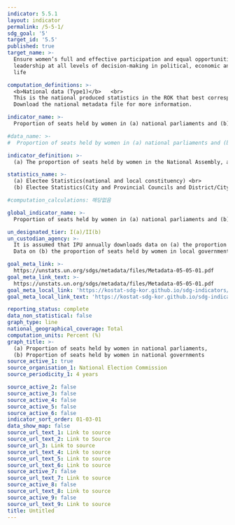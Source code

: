 ```yaml
---
indicator: 5.5.1
layout: indicator
permalink: /5-5-1/
sdg_goal: '5'
target_id: '5.5'
published: true
target_name: >-
  Ensure women’s full and effective participation and equal opportunities for
  leadership at all levels of decision-making in political, economic and public
  life

computation_definitions: >-
  <b>National data (Type1)</b>   <br>
  This is the national produced statistics in the ROK that best corresponds to the definition of UN SDGs indicators. <br>
  Download the national metadata file for more information.

indicator_name: >-
  Proportion of seats held by women in (a) national parliaments and (b) National governments

#data_name: >-
#  Proportion of seats held by women in (a) national parliaments and (b) National governments

indicator_definition: >-
  (a) The proportion of seats held by women in the National Assembly, and (b) the proportion of seats held by women in local governments

statistics_name: >-
  (a) Electee Statistics(national and local constituency) <br>
  (b) Electee Statistics(City and Provincial Councils and District/City/County Councils)

#computation_calculations: 해당없음

global_indicator_name: >-
  Proportion of seats held by women in (a) national parliaments and (b) National governments

un_designated_tier: I(a)/II(b)
un_custodian_agency: >-
  It is assumed that IPU annually downloads data on (a) the proportion of seats held by women in the national parliament from the website of the National Assembly. <br>
  Data on (b) the proportion of seats held by women in local governments is provided by Statistics Korea to UN Women

goal_meta_link: >-
  https://unstats.un.org/sdgs/metadata/files/Metadata-05-05-01.pdf   
goal_meta_link_text: >-
  https://unstats.un.org/sdgs/metadata/files/Metadata-05-05-01.pdf   
goal_meta_local_link: 'https://kostat-sdg-kor.github.io/sdg-indicators/public/data/Metadata-05-05-01_ENG.pdf'
goal_meta_local_link_text: 'https://kostat-sdg-kor.github.io/sdg-indicators/public/data/Metadata-05-05-01_ENG.pdf'

reporting_status: complete
data_non_statistical: false
graph_type: line
national_geographical_coverage: Total
computation_units: Percent (%)
graph_title: >-
  (a) Proportion of seats held by women in national parliaments, 
  (b) Proportion of seats held by women in national governments
source_active_1: true
source_organisation_1: National Election Commission
source_periodicity_1: 4 years

source_active_2: false
source_active_3: false
source_active_4: false
source_active_5: false
source_active_6: false
indicator_sort_order: 01-03-01
data_show_map: false
source_url_text_1: Link to source
source_url_text_2: Link to Source
source_url_3: Link to source
source_url_text_4: Link to source
source_url_text_5: Link to source
source_url_text_6: Link to source
source_active_7: false
source_url_text_7: Link to source
source_active_8: false
source_url_text_8: Link to source
source_active_9: false
source_url_text_9: Link to source
title: Untitled
---
```

